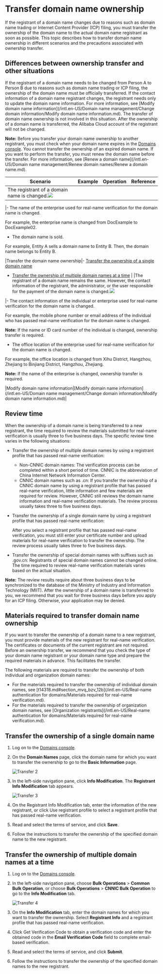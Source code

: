 # Transfer domain name ownership

If the registrant of a domain name changes due to reasons such as domain name trading or Internet Content Provider \(ICP\) filing, you must transfer the ownership of the domain name to the actual domain name registrant as soon as possible. This topic describes how to transfer domain name ownership in different scenarios and the precautions associated with ownership transfer.

## Differences between ownership transfer and other situations

If the registrant of a domain name needs to be changed from Person A to Person B due to reasons such as domain name trading or ICP filing, the ownership of the domain name must be officially transferred. If the contact information of a domain name registrant changes, the registrant needs only to update the domain name information. For more information, see [Modify domain name information](/intl.en-US/Domain name management/Change domain information/Modify domain name information.md). The transfer of domain name ownership is not involved in this situation. After the ownership of a domain name is transferred, the Alibaba Cloud account of the registrant will not be changed.

**Note:** Before you transfer your domain name ownership to another registrant, you must check when your domain name expires in the [Domains console](https://dc.console.aliyun.com/next/index?spm=5176.12818093.0.1.488716d0w2MX8e#/domain/list/all-domain). You cannot transfer the ownership of an expired domain name. If you want to perform the transfer, you must renew the domain name before the transfer. For more information, see [Renew a domain name](/intl.en-US/Domain name management/Renew domain names/Renew a domain name.md).

|Scenario|Example|Operation|Reference|
|--------|-------|---------|---------|
|The registrant of a domain name is changed.![](https://static-aliyun-doc.oss-accelerate.aliyuncs.com/assets/img/en-US/0448017951/p52132.png)

|-   The name of the enterprise used for real-name verification for the domain name is changed.

For example, the enterprise name is changed from DocExample to DocExample02.

-   The domain name is sold.

For example, Entity A sells a domain name to Entity B. Then, the domain name belongs to Entity B.


|Transfer the domain name ownership|-   [Transfer the ownership of a single domain name](#section_jlk_1ky_zmh)
-   [Transfer the ownership of multiple domain names at a time](#section_x81_fyy_7yd) |
|The registrant of a domain name remains the same. However, the contact information of the registrant, the administrator, or the user responsible for the payment of the domain name is changed.![](https://static-aliyun-doc.oss-accelerate.aliyuncs.com/assets/img/en-US/0448017951/p52161.png)

|-   The contact information of the individual or enterprise used for real-name verification for the domain name is changed.

For example, the mobile phone number or email address of the individual who has passed real-name verification for the domain name is changed.

**Note:** If the name or ID card number of the individual is changed, ownership transfer is required.

-   The office location of the enterprise used for real-name verification for the domain name is changed.

For example, the office location is changed from Xihu District, Hangzhou, Zhejiang to Binjiang District, Hangzhou, Zhejiang.

**Note:** If the name of the enterprise is changed, ownership transfer is required.


|Modify domain name information|[Modify domain name information](/intl.en-US/Domain name management/Change domain information/Modify domain name information.md)|

## Review time

When the ownership of a domain name is being transferred to a new registrant, the time required to review the materials submitted for real-name verification is usually three to five business days. The specific review time varies in the following situations:

-   Transfer the ownership of multiple domain names by using a registrant profile that has passed real-name verification:
    -   Non-CNNIC domain names: The verification process can be completed within a short period of time. CNNIC is the abbreviation of China Internet Network Information Center.
    -   CNNIC domain names such as .cn: If you transfer the ownership of a CNNIC domain name by using a registrant profile that has passed real-name verification, little information and few materials are required for review. However, CNNIC still reviews the domain name information and real-name verification materials. The review process usually takes three to five business days.
-   Transfer the ownership of a single domain name by using a registrant profile that has passed real-name verification:

    After you select a registrant profile that has passed real-name verification, you must still enter your certificate number and upload materials for real-name verification to transfer the ownership. The review process usually takes three to five business days.

-   Transfer the ownership of special domain names with suffixes such as .gov.cn: Registrants of special domain names cannot be changed online. The time required to review real-name verification materials varies based on the actual situation.

**Note:** The review results require about three business days to be synchronized to the database of the Ministry of Industry and Information Technology \(MIIT\). After the ownership of a domain name is transferred to you, we recommend that you wait for three business days before you apply for an ICP filing. Otherwise, your application may be denied.

## Materials required to transfer domain name ownership

If you want to transfer the ownership of a domain name to a new registrant, you must provide materials of the new registrant for real-name verification. The certificates or documents of the current registrant are not required. Before an ownership transfer, we recommend that you check the type of your domain name registrant or your domain name type and prepare the required materials in advance. This facilitates the transfer.

The following materials are required to transfer the ownership of both individual and organization domain names:

-   For the materials required to transfer the ownership of individual domain names, see [t14318.md\#section\_mvq\_bzv\_12b](/intl.en-US/Real-name authentication for domains/Materials required for real-name verification.md).
-   For the materials required to transfer the ownership of organization domain names, see [Organization registrants](/intl.en-US/Real-name authentication for domains/Materials required for real-name verification.md).

## Transfer the ownership of a single domain name

1.  Log on to the [Domains console](https://dc.console.aliyun.com/?spm=a2c1d.8251217.1002.19.7e29eef5kAnBeP#/domain/list).

2.  On the **Domain Names** page, click the domain name for which you want to transfer the ownership to go to the **Basic Information** page.

    ![Transfer 2](https://static-aliyun-doc.oss-accelerate.aliyuncs.com/assets/img/en-US/1448017951/p76529.png)

3.  In the left-side navigation pane, click **Info Modification**. The **Registrant Info Modification** tab appears.

    ![Transfer 3](https://static-aliyun-doc.oss-accelerate.aliyuncs.com/assets/img/en-US/1448017951/p76534.png)

4.  On the Registrant Info Modification tab, enter the information of the new registrant, or click Use registrant profile to select a registrant profile that has passed real-name verification.

5.  Read and select the terms of service, and click **Save**.

6.  Follow the instructions to transfer the ownership of the specified domain name to the new registrant.


## Transfer the ownership of multiple domain names at a time

1.  Log on to the [Domains console](https://dc.console.aliyun.com/?spm=a2c1d.8251217.1002.19.7e29eef5kAnBeP#/domain/list).

2.  In the left-side navigation pane, choose **Bulk Operations** \> **Common Bulk Operation**, or choose **Bulk Operations** \> **CNNIC Bulk Operation** to go to the **Info Modification** tab.

    ![Transfer 4](https://static-aliyun-doc.oss-accelerate.aliyuncs.com/assets/img/en-US/1448017951/p76545.png)

3.  On the **Info Modification** tab, enter the domain names for which you want to transfer the ownership. Select **Registrant Info** and a registrant profile that has passed real-name verification.

4.  Click Get Verification Code to obtain a verification code and enter the obtained code in the **Email Verification Code** field to complete email-based verification.

5.  Read and select the terms of service, and click **Submit**.

6.  Follow the instructions to transfer the ownership of the specified domain names to the new registrant.


